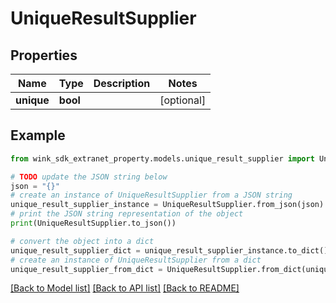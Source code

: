 # UniqueResultSupplier


## Properties

Name | Type | Description | Notes
------------ | ------------- | ------------- | -------------
**unique** | **bool** |  | [optional] 

## Example

```python
from wink_sdk_extranet_property.models.unique_result_supplier import UniqueResultSupplier

# TODO update the JSON string below
json = "{}"
# create an instance of UniqueResultSupplier from a JSON string
unique_result_supplier_instance = UniqueResultSupplier.from_json(json)
# print the JSON string representation of the object
print(UniqueResultSupplier.to_json())

# convert the object into a dict
unique_result_supplier_dict = unique_result_supplier_instance.to_dict()
# create an instance of UniqueResultSupplier from a dict
unique_result_supplier_from_dict = UniqueResultSupplier.from_dict(unique_result_supplier_dict)
```
[[Back to Model list]](../README.md#documentation-for-models) [[Back to API list]](../README.md#documentation-for-api-endpoints) [[Back to README]](../README.md)


